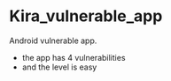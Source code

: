 # Kira_vulnerable_app
Android vulnerable app.

- the app has 4 vulnerabilities
- and the level is easy
